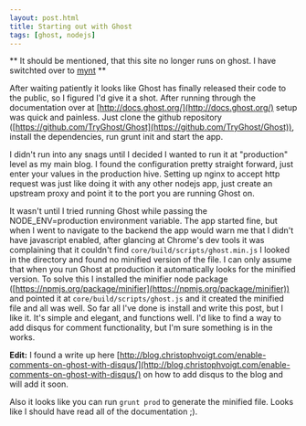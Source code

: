 ```yaml
---
layout: post.html
title: Starting out with Ghost
tags: [ghost, nodejs]
---
```


** It should be mentioned, that this site no longer runs on ghost. I have switchted over to [mynt](http://mynt.uhnomoli.com/) **

After waiting patiently it looks like Ghost has finally released their code to the public, so I figured I'd give it a shot. After running through the documentation over at [http://docs.ghost.org/](http://docs.ghost.org/) setup was quick and painless. Just clone the github repository ([https://github.com/TryGhost/Ghost](https://github.com/TryGhost/Ghost)), install the dependencies, run grunt init and start the app.

I didn't run into any snags until I decided I wanted to run it at "production" level as my main blog. I found the configuration pretty straight forward, just enter your values in the production hive. Setting up nginx to accept http request was just like doing it with any other nodejs app, just create an upstream proxy and point it to the port you are running Ghost on.

It wasn't until I tried running Ghost while passing the NODE_ENV=production environment variable. The app started fine, but when I went to navigate to the backend the app would warn me that I didn't have javascript enabled, after glancing at Chrome's dev tools it was complaining that it couldn't find `core/build/scripts/ghost.min.js` I looked in the directory and found no minified version of the file. I can only assume that when you run Ghost at production it automatically looks for the minified version. To solve this I installed the minifier node package ([https://npmjs.org/package/minifier](https://npmjs.org/package/minifier)) and pointed it at `core/build/scripts/ghost.js` and it created the minified file and all was well. So far all I've done is install and write this post, but I like it. It's simple and elegant, and functions well. I'd like to find a way to add disqus for comment functionality, but I'm sure something is in the works.

**Edit:** I found a write up here [http://blog.christophvoigt.com/enable-comments-on-ghost-with-disqus/](http://blog.christophvoigt.com/enable-comments-on-ghost-with-disqus/) on how to add disqus to the blog and will add it soon.

Also it looks like you can run `grunt prod` to generate the minified file. Looks like I should have read all of the documentation ;).
